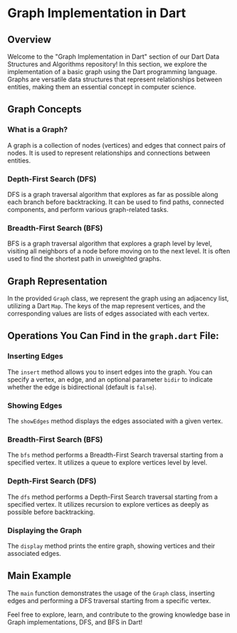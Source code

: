 # Graph Implementation in Dart

## Overview

Welcome to the "Graph Implementation in Dart" section of our Dart Data Structures and Algorithms repository! In this section, we explore the implementation of a basic graph using the Dart programming language. Graphs are versatile data structures that represent relationships between entities, making them an essential concept in computer science.

## Graph Concepts

### What is a Graph?

A graph is a collection of nodes (vertices) and edges that connect pairs of nodes. It is used to represent relationships and connections between entities.

### Depth-First Search (DFS)

DFS is a graph traversal algorithm that explores as far as possible along each branch before backtracking. It can be used to find paths, connected components, and perform various graph-related tasks.

### Breadth-First Search (BFS)

BFS is a graph traversal algorithm that explores a graph level by level, visiting all neighbors of a node before moving on to the next level. It is often used to find the shortest path in unweighted graphs.

## Graph Representation

In the provided `Graph` class, we represent the graph using an adjacency list, utilizing a Dart `Map`. The keys of the map represent vertices, and the corresponding values are lists of edges associated with each vertex.

## Operations You Can Find in the `graph.dart` File:

### Inserting Edges

The `insert` method allows you to insert edges into the graph. You can specify a vertex, an edge, and an optional parameter `bidir` to indicate whether the edge is bidirectional (default is `false`).

### Showing Edges

The `showEdges` method displays the edges associated with a given vertex.

### Breadth-First Search (BFS)

The `bfs` method performs a Breadth-First Search traversal starting from a specified vertex. It utilizes a queue to explore vertices level by level.

### Depth-First Search (DFS)

The `dfs` method performs a Depth-First Search traversal starting from a specified vertex. It utilizes recursion to explore vertices as deeply as possible before backtracking.

### Displaying the Graph

The `display` method prints the entire graph, showing vertices and their associated edges.

## Main Example

The `main` function demonstrates the usage of the `Graph` class, inserting edges and performing a DFS traversal starting from a specific vertex.

Feel free to explore, learn, and contribute to the growing knowledge base in Graph implementations, DFS, and BFS in Dart!
